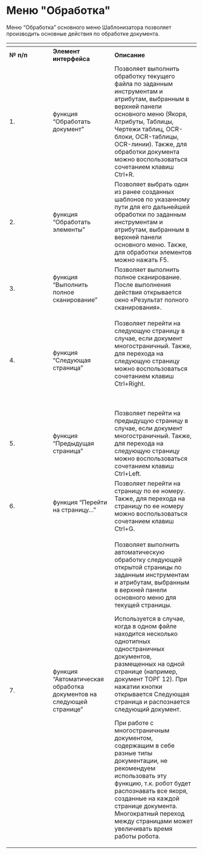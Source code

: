 # Меню "Обработка"

Меню “Обработка” основного меню Шаблонизатора позволяет производить основные действия по обработке документа.

<table data-header-hidden><thead><tr><th width="99"></th><th></th><th></th></tr></thead><tbody><tr><td><strong>№ п/п</strong></td><td><strong>Элемент интерфейса</strong></td><td><strong>Описание</strong></td></tr><tr><td>1.</td><td>функция “Обработать документ”</td><td>Позволяет выполнить обработку текущего файла по заданным инструментам и атрибутам, выбранным в верхней панели основного меню (Якоря, Атрибуты, Таблицы, Чертежи таблиц, OCR-блоки, OCR-таблицы, OCR-линии). Также, для обработки документа можно воспользоваться сочетанием клавиш Ctrl+R.</td></tr><tr><td>2.</td><td>функция “Обработать элементы”</td><td>Позволяет выбрать один из ранее созданных шаблонов по указанному пути для его дальнейшей обработки по заданным инструментам и атрибутам, выбранным в верхней панели основного меню. Также, для обработки элементов можно нажать F5.</td></tr><tr><td>3.</td><td>функция “Выполнить полное сканирование”</td><td>Позволяет выполнить полное сканирование. После выполнения действия открывается окно «Результат полного сканирования».</td></tr><tr><td>4.</td><td>функция “Следующая страница”</td><td><p>Позволяет перейти на следующую страницу в случае, если документ многостраничный. Также, для перехода на следующую страницу можно воспользоваться сочетанием клавиш Ctrl+Right.</p><p><br></p></td></tr><tr><td>5.</td><td>функция “Предыдущая страница”</td><td>Позволяет перейти на предыдущую страницу в случае, если документ многостраничный. Также, для перехода на следующую страницу можно воспользоваться сочетанием клавиш Ctrl+Left.</td></tr><tr><td>6.</td><td>функция “Перейти на страницу…”</td><td>Позволяет перейти на страницу по ее номеру.<br>Также, для перехода на страницу по ее номеру можно воспользоваться сочетанием клавиш Ctrl+G.</td></tr><tr><td>7.</td><td>функция “Автоматическая обработка документов на следующей странице”</td><td><p>Позволяет выполнить автоматическую обработку следующей открытой страницы по заданным инструментам и атрибутам, выбранным в верхней панели основного меню для текущей страницы.</p><p>Используется в случае, когда в одном файле находится несколько однотипных одностраничных документов, размещенных на одной странице (например, документ ТОРГ 12). При нажатии кнопки открывается Следующая страница и распознается следующий документ.</p><p>При работе с многостраничным документом, содержащим в себе разные типы документации, не рекомендуем использовать эту функцию, т.к. робот будет распознавать все якоря, созданные на каждой странице документа. Многократный переход между страницами может увеличивать время работы робота.</p></td></tr></tbody></table>

<figure><img src="https://lh7-rt.googleusercontent.com/docsz/AD_4nXcYhThvWFTzYEDdVSrZgkPqllROmCRKOHo5xN0YKyNMvxYVFkLOO6JVZw1kD9yplb89VRYSKTyGu_FVX1EdUZWL3O8W76M1Xqo1DSVpXTeS75z5defUdmPyxmzUPVOFUI5KmzaXlj3YBrUz0TiNXb2gzend?key=MBC6hVHKTrgfBdJNL64AXQ" alt=""><figcaption></figcaption></figure>
